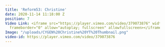 ```yaml
---
title: 'Reform53: Christine'
date: 2020-11-14 11:18:00 Z
position: 7
Video Link: <iframe src="https://player.vimeo.com/video/379073876" width="640" height="360"
  frameborder="0" allow="autoplay; fullscreen" allowfullscreen></iframe>
Image: "/uploads/CYGEN%20Christine%20YT%20Thumbnail.png"
video-id: https://player.vimeo.com/video/379073876
---
```


